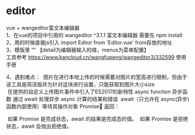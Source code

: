 # editor<br/>
vue + wangeditor富文本编辑器<br/>
1、在vue的项目中引用的 wangeditor ^3.1.1 富文本编辑器 需要先 npm install <br/>
2、用的时候直接js引入 import Editor from 'Editor.vue' from存放的地址 <br/>
3、模版里 “<editor v-model="detail" class="editor" :menus="menus"/>” 【detail为编辑器输入的值，menus为菜单配置】<br/>
   工具参考 https://www.kancloud.cn/wangfupeng/wangeditor3/332599 使用手册
    
4、遇到难点：
   &nbsp;图片在进行本地上传的时候需要对图片的宽高进行限制，但由于该工具是简洁版并为针对这块进行设置，只能获取到图片大小size<br/>
   &nbsp;在提供的自定义上传图片事件中引入了ES2017的新特性 async function 异步函数 通过 await 处理异步 async 计算的结果和错误 
   &nbsp;await（只允许在 async(异步) 函数内部使用）等待其操作对象 Promise 返回：

   &nbsp;如果 Promise 是完成状态，await 的结果是完成态的值。
   &nbsp;如果 Promise 是拒绝状态，await 会抛出拒绝值。
